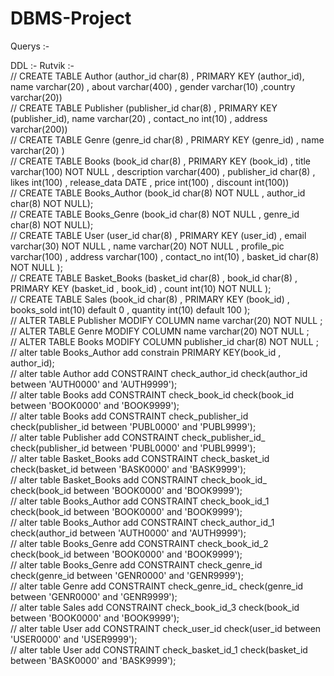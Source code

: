 # DBMS-Project

Querys :-

DDL :-
  Rutvik :-<br />
// CREATE TABLE Author (author_id char(8) , PRIMARY KEY (author_id), name varchar(20) , about varchar(400) , gender varchar(10) ,country varchar(20))<br />
// CREATE TABLE Publisher (publisher_id char(8) , PRIMARY KEY (publisher_id), name varchar(20) , contact_no int(10) , address varchar(200))<br />
// CREATE TABLE Genre (genre_id char(8) , PRIMARY KEY (genre_id) , name varchar(20) )<br />
// CREATE TABLE Books (book_id char(8) , PRIMARY KEY (book_id) , title varchar(100) NOT NULL , description varchar(400) , publisher_id char(8) , likes int(100) , release_data DATE , price int(100) , discount int(100))<br />
// CREATE TABLE Books_Author (book_id char(8) NOT NULL , author_id char(8) NOT NULL);<br />
// CREATE TABLE Books_Genre (book_id char(8) NOT NULL , genre_id char(8) NOT NULL);<br />
// CREATE TABLE User (user_id char(8) , PRIMARY KEY (user_id) , email varchar(30) NOT NULL , name varchar(20) NOT NULL , profile_pic varchar(100) , address varchar(100) , contact_no int(10) , basket_id char(8) NOT NULL );<br />
// CREATE TABLE Basket_Books (basket_id char(8) , book_id char(8) , PRIMARY KEY (basket_id , book_id) , count int(10) NOT NULL );<br />
// CREATE TABLE Sales (book_id char(8) , PRIMARY KEY (book_id) , books_sold int(10) default 0 , quantity int(10) default 100 );<br />
// ALTER TABLE Publisher MODIFY COLUMN name varchar(20) NOT NULL ;<br />
// ALTER TABLE Genre MODIFY COLUMN name varchar(20) NOT NULL ;<br />
// ALTER TABLE Books MODIFY COLUMN publisher_id char(8) NOT NULL ;<br />
// alter table Books_Author add constrain PRIMARY KEY(book_id , author_id);<br />
// alter table Author add CONSTRAINT check_author_id check(author_id between 'AUTH0000' and 'AUTH9999');<br />
// alter table Books add CONSTRAINT check_book_id check(book_id between 'BOOK0000' and 'BOOK9999');<br />
// alter table Books add CONSTRAINT check_publisher_id check(publisher_id between 'PUBL0000' and 'PUBL9999');<br />
// alter table Publisher add CONSTRAINT check_publisher_id_ check(publisher_id between 'PUBL0000' and 'PUBL9999');<br />
// alter table Basket_Books add CONSTRAINT check_basket_id check(basket_id between 'BASK0000' and 'BASK9999');<br />
// alter table Basket_Books add CONSTRAINT check_book_id_ check(book_id between 'BOOK0000' and 'BOOK9999');<br />
// alter table Books_Author add CONSTRAINT check_book_id_1 check(book_id between 'BOOK0000' and 'BOOK9999');<br />
// alter table Books_Author add CONSTRAINT check_author_id_1 check(author_id between 'AUTH0000' and 'AUTH9999');<br />
// alter table Books_Genre add CONSTRAINT check_book_id_2 check(book_id between 'BOOK0000' and 'BOOK9999');<br />
// alter table Books_Genre add CONSTRAINT check_genre_id check(genre_id between 'GENR0000' and 'GENR9999');<br />
// alter table Genre add CONSTRAINT check_genre_id_ check(genre_id between 'GENR0000' and 'GENR9999');<br />
// alter table Sales add CONSTRAINT check_book_id_3 check(book_id between 'BOOK0000' and 'BOOK9999');<br />
// alter table User add CONSTRAINT check_user_id check(user_id between 'USER0000' and 'USER9999');<br />
// alter table User add CONSTRAINT check_basket_id_1 check(basket_id between 'BASK0000' and 'BASK9999');<br />
